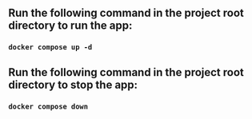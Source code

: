 ## Run the following command in the project root directory to run the app:
### `docker compose up -d`
## Run the following command in the project root directory to stop the app:
### `docker compose down`